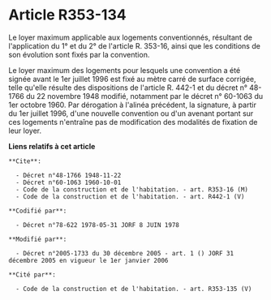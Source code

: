 # Article R353-134

Le loyer maximum applicable aux logements conventionnés, résultant de l'application du 1° et du 2° de l'article R. 353-16,
ainsi que les conditions de son évolution sont fixés par la convention.

Le loyer maximum des logements pour lesquels une convention a été signée avant le 1er juillet 1996 est fixé au mètre carré de
surface corrigée, telle qu'elle résulte des dispositions de l'article R. 442-1 et du décret n° 48-1766 du 22 novembre 1948
modifié, notamment par le décret n° 60-1063 du 1er octobre 1960. Par dérogation à l'alinéa précédent, la signature, à partir
du 1er juillet 1996, d'une nouvelle convention ou d'un avenant portant sur ces logements n'entraîne pas de modification des
modalités de fixation de leur loyer.

**Liens relatifs à cet article**

	**Cite**:

	  - Décret n°48-1766 1948-11-22
	  - Décret n°60-1063 1960-10-01
	  - Code de la construction et de l'habitation. - art. R353-16 (M)
	  - Code de la construction et de l'habitation. - art. R442-1 (V)

	**Codifié par**:

	  - Décret n°78-622 1978-05-31 JORF 8 JUIN 1978

	**Modifié par**:

	  - Décret n°2005-1733 du 30 décembre 2005 - art. 1 () JORF 31 décembre 2005 en vigueur le 1er janvier 2006

	**Cité par**:

	  - Code de la construction et de l'habitation. - art. R353-135 (V)
